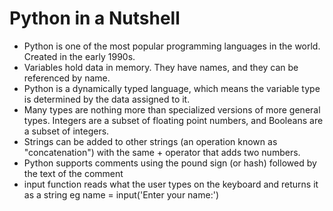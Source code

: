 # Python in a Nutshell

- Python is one of the most popular programming languages in the world. Created in the early 1990s.
- Variables hold data in memory. They have names, and they can be referenced by name. 
- Python is a dynamically typed language, which means the variable type is determined by the data assigned to it.
- Many types are nothing more than specialized versions of more general types. Integers are a subset of floating point numbers, and Booleans are a subset of integers.
- Strings can be added to other strings (an operation known as "concatenation") with the same + operator that adds two numbers.
- Python supports comments using the pound sign (or hash) followed by the text of the comment
- input function reads what the user types on the keyboard and returns it as a string eg name = input('Enter your name:')
